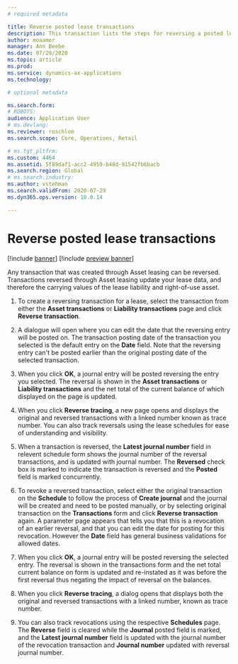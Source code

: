 ```yaml
---
# required metadata

title: Reverse posted lease transactions
description: This transaction lists the steps for reversing a posted lease transaction, since any transaction that's created in Asset leasing can be reversed.  
author: moaamer
manager: Ann Beebe
ms.date: 07/29/2020
ms.topic: article
ms.prod: 
ms.service: dynamics-ax-applications
ms.technology: 

# optional metadata

ms.search.form: 
# ROBOTS: 
audience: Application User
# ms.devlang: 
ms.reviewer: roschlom
ms.search.scope: Core, Operations, Retail

# ms.tgt_pltfrm: 
ms.custom: 4464
ms.assetid: 5f89daf1-acc2-4959-b48d-91542fb6bacb
ms.search.region: Global
# ms.search.industry: 
ms.author: vstehman
ms.search.validFrom: 2020-07-29
ms.dyn365.ops.version: 10.0.14

---
```


# Reverse posted lease transactions

[!include [banner](../includes/banner.md)]
[!include [preview banner](../includes/preview-banner.md)]

Any transaction that was created through Asset leasing can be reversed. Transactions reversed through Asset leasing update your lease data, and therefore the carrying values of the lease liability and right-of-use asset.

1. To create a reversing transaction for a lease, select the transaction from either the **Asset transactions** or **Liability transactions** page and click **Reverse transaction**.

2. A dialogue will open where you can edit the date that the reversing entry will be posted on. The transaction posting date of the transaction you selected is the default entry on the **Date** field. Note that the reversing entry can't be posted earlier than the original posting date of the selected transaction.

3. When you click **OK**, a journal entry will be posted reversing the entry you selected. The reversal is shown in the **Asset transactions** or **Liability transactions** and the net total of the current balance of which displayed on the page is updated.

4. When you click **Reverse tracing**, a new page opens and displays the original and reversed transactions with a linked number known as trace number. You can also track reversals using the lease schedules for ease of understanding and visibility.

5. When a transaction is reversed, the **Latest journal number** field in relevent schedule form shows the journal number of the reversal transactions, and is updated with journal number. The **Reversed** check box is marked to indicate the transaction is reversed and the **Posted** field is marked concurrently.

6. To revoke a reversed transaction, select either the original transaction on the **Schedule** to follow the process of **Create journal** and the journal will be created and need to be posted manually, or by selecting original transaction on the **Transactions** form and click **Reverse transaction** again. A parameter page appears that tells you that this is a revocation of an earlier reversal, and that you can edit the date for posting for this revocation. However the **Date** field has general business validations for allowed dates.

7. When you click **OK**, a journal entry will be posted reversing the selected entry. The reversal is shown in the transactions form and the net total current balance on form is updated and re-instated as it was before the first reversal thus negating the impact of reversal on the balances.

8. When you click **Reverse tracing**, a dialog opens that displays both the original and reversed transactions with a linked number, known as trace number.

9. You can also track revocations using the respective **Schedules** page. The **Reverse** field is cleared while the **Journal** posted field is marked, and the **Latest journal number** field is updated with the journal number of the revocation transaction and **Journal number** updated with reversal journal number.
